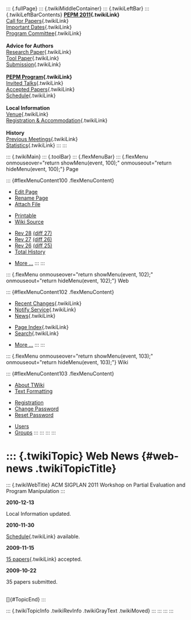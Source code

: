 ::: {.fullPage}
::: {.twikiMiddleContainer}
::: {.twikiLeftBar}
::: {.twikiLeftBarContents}
**[PEPM 2011](WebHome){.twikiLink}**\
[Call for Papers](CallForPapers){.twikiLink}\
[Important Dates](ImportantDates){.twikiLink}\
[Program Committee](ProgramCommittee){.twikiLink}\
\
**Advice for Authors**\
[Research Paper](ResearchPaperAdvice){.twikiLink}\
[Tool Paper](ToolPaperAdvice){.twikiLink}\
[Submission](PaperSubmission){.twikiLink}\
\
**[PEPM Program](Program){.twikiLink}**\
[Invited Talks](InvitedTalks){.twikiLink}\
[Accepted Papers](AcceptedPapers){.twikiLink}\
[Schedule](Program){.twikiLink}\
\
**Local Information**\
[Venue](WorkshopVenue){.twikiLink}\
[Registration & Accommodation](RegistrationAndAccomodation){.twikiLink}\
\
**History**\
[Previous Meetings](PreviousMeetings){.twikiLink}\
[Statistics](HistoricalStatistics){.twikiLink}
:::
:::

::: {.twikiMain}
::: {.toolBar}
::: {.flexMenuBar}
::: {.flexMenu onmouseover="return showMenu(event, 100);" onmouseout="return hideMenu(event, 100);"}
Page

::: {#flexMenuContent100 .flexMenuContent}
-   [Edit
    Page](http://www.program-transformation.org/edit/PEPM11/WebNews?t=1536827669)
-   [Rename
    Page](http://www.program-transformation.org/rename/PEPM11/WebNews)
-   [Attach
    File](http://www.program-transformation.org/attach/PEPM11/WebNews)

<!-- -->

-   [Printable](http://www.program-transformation.org/view/PEPM11/WebNews?skin=print.pattern)
-   [Wiki
    Source](http://www.program-transformation.org/view/PEPM11/WebNews?skin=text&raw=on&contenttype=text/plain)

<!-- -->

-   [Rev
    28](http://www.program-transformation.org/view/PEPM11/WebNews?rev=1.28)
    [(diff 27)](http://www.program-transformation.org/rdiff/PEPM11/WebNews?rev1=1.28&rev2=1.27)
-   [Rev
    27](http://www.program-transformation.org/view/PEPM11/WebNews?rev=1.27)
    [(diff 26)](http://www.program-transformation.org/rdiff/PEPM11/WebNews?rev1=1.27&rev2=1.26)
-   [Rev
    26](http://www.program-transformation.org/view/PEPM11/WebNews?rev=1.26)
    [(diff 25)](http://www.program-transformation.org/rdiff/PEPM11/WebNews?rev1=1.26&rev2=1.25)
-   [Total
    History](http://www.program-transformation.org/rdiff/PEPM11/WebNews)

<!-- -->

-   [More
    \...](http://www.program-transformation.org/oops/PEPM11/WebNews?template=oopsmore&param1=1.28&param2=1.28)
:::
:::

::: {.flexMenu onmouseover="return showMenu(event, 102);" onmouseout="return hideMenu(event, 102);"}
Web

::: {#flexMenuContent102 .flexMenuContent}
-   [Recent Changes](WebChanges){.twikiLink}
-   [Notify Service](WebNotify){.twikiLink}
-   [News](WebNews){.twikiLink}

<!-- -->

-   [Page Index](WebIndex){.twikiLink}
-   [Search](WebSearch){.twikiLink}

<!-- -->

-   [More
    \...](http://www.program-transformation.org/oops/PEPM11/WebNews?template=oopsmore&param1=1.28&param2=1.28)
:::
:::

::: {.flexMenu onmouseover="return showMenu(event, 103);" onmouseout="return hideMenu(event, 103);"}
Wiki

::: {#flexMenuContent103 .flexMenuContent}
-   [About
    TWiki](http://www.program-transformation.org/view/TWiki/WebHome)
-   [Text
    Formatting](http://www.program-transformation.org/view/TWiki/TextFormattingRules)

<!-- -->

-   [Registration](http://www.program-transformation.org/view/TWiki/TWikiRegistration)
-   [Change
    Password](http://www.program-transformation.org/view/TWiki/ChangePassword)
-   [Reset
    Password](http://www.program-transformation.org/view/TWiki/ResetPassword)

<!-- -->

-   [Users](http://www.program-transformation.org/view/Main/TWikiUsers)
-   [Groups](http://www.program-transformation.org/view/Main/TWikiGroups)
:::
:::
:::
:::

::: {.twikiTopic}
Web News {#web-news .twikiTopicTitle}
========

::: {.twikiWebTitle}
ACM SIGPLAN 2011 Workshop on Partial Evaluation and Program Manipulation
:::

**2010-12-13**

Local Information updated.

**2010-11-30**

[Schedule](Program){.twikiLink} available.

**2009-11-15**

[15 papers](AcceptedPapers){.twikiLink} accepted.

**2009-10-22**

35 papers submitted.

\
[]{#TopicEnd}
:::

::: {.twikiTopicInfo .twikiRevInfo .twikiGrayText .twikiMoved}
:::
:::
:::
:::
